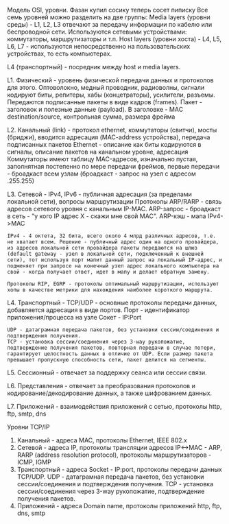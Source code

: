 Модель OSI, уровни. Фазан купил сосику теперь сосет пиписку
Все семь уровней можно разделить на две группы:
Media layers (уровни среды) - L1, L2, L3 отвечают за передачу информации по кабелю или беспроводной сети. Используются сетевыми устройствами: коммутаторы, маршрутизаторы и т.п.
Host layers (уровни хоста) - L4, L5, L6, L7 - используются непосредственно на пользовательских устройствах, то есть компьютерах.

L4 (транспортный) - посредник между host и media layers.

L1. Физический - уровень физической передачи данных и протоколов для этого. 
	Оптоволокно, медный проводник, радиоволны, сигнали кодируют биты, репитеры, хабы (концетраторы), усилители, разъемы.
	Передаются подписанные пакеты в виде кадров (frames). Пакет - заголовок и полезные данные (payload). В заголовке - MAC destination/source, контрольная сумма, размера фрейма


L2. Канальный (link) - протокол ethernet, коммутаторы (свитчи), мосты (бриджи), вводится адресация (MAC-address устройства), передача подписанных пакетов
	Ethernet - описание как биты кодируются в сигналы, описание пакетов на канальном уровне, адресация
	Коммутаторы имеют таблицу MAC-адресов, изначально пустая, заполнятная постепенно по мере передачи фреймов, первые передачи - броадкаст всем узлам (броадкаст - запрос на узел с адресом .255.255)


L3. Сетевой - IPv4, IPv6 - публичная адресация (за пределами локальной сети), вопросы маршрутизации
	Протоколы ARP/RARP - связь адресов сетевого уровня с канальным IP-MAC. ARP-запрос - броадкаст в сеть - "у кого IP адрес X - скажи мне свой MAC". ARP-кэш - мапа IPv4->MAC
	
	IPv4 - 4 октета, 32 бита, всего около 4 млрд различных адресов, т.е. не хватает всем. Решение - публичный адрес один на одного провайдера, из адресов локальной сети провайдера пакеты передаются на шлюз (default gateway - узел в локальной сети, подключенный к внешней сети), тот используя порт мапит данный запрос на локальный IP-адрес, и подменяет при запросе на конечный узел адрес локального компьютера на свой - когда получает ответ, идет в мапу и делает обратную замену.
	
	Протоколы RIP, EGRP - протоколы оптимальный маршрутизации, используют хопы в качестве метрики для нахождения наиболее короткого маршрута.


L4. Транспортный - TCP/UDP - основные протоколы передачи данных, добавляется адресация в виде портов.
	Порт - идентификатор приложения/процесса на узле
	Сокет - IP:Port
	
	UDP - датаграмная передача пакетов, без установки сессии/соединения и подтверждения получения. 
	TCP - установка сессии/соединения через 3-way рукопожатие, подтверждение получения пакетов, повторная передачи в случае потери, гарантирует целостность данных в отличие от UDP. Если размер пакета превышает пропускную способность сети, пакет делится на сегменты.


L5. Сессионный - отвечает за поддержку сеанса или сессии связи. 

L6. Представления - отвечает за преобразования протоколов и кодирование/декодирование данных, а также шифрованием данных. 

L7. Приложений - взаимодействия приложений с сетью, протоколы http, ftp, smtp, dns

Уровни TCP/IP
1. Канальный - адреса MAC, протоколы Ethernet, IEEE 802.x
2. Сетевой - адреса IP, протоколы трансляции адресов IP<->MAC  - ARP, RARP (address resolution protocol), протоколы маршрутизаторов - ICMP, IGMP 
3. Транспортный - адреса Socket - IP:port, протоколы передачи данных TCP/UDP. UDP - датаграмная передача пакетов, без установки сессии/соединения и подтверждения получения. TCP - установка сессии/соединения через 3-way рукопожатие, подтверждение получения пакетов. 
4. Приложений - адреса Domain name, протоколы приложений http, ftp, dns, smtp